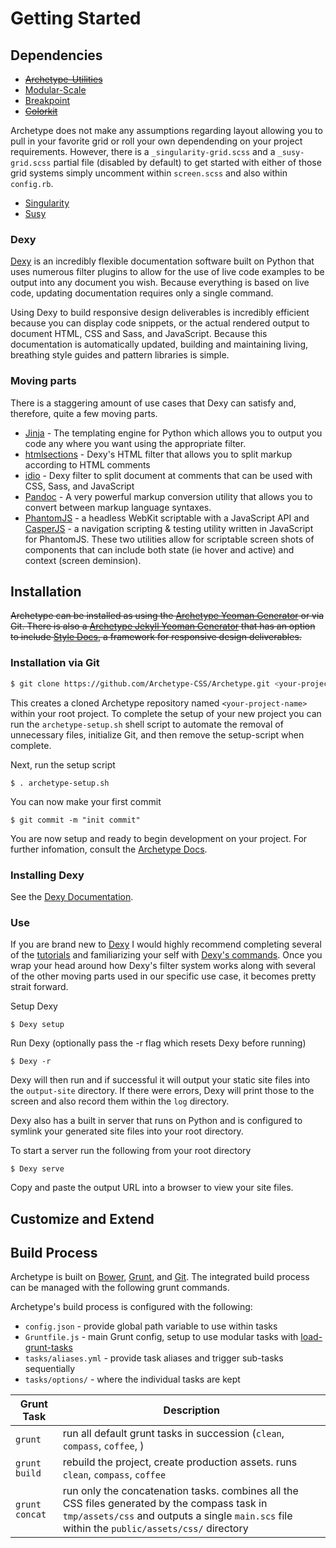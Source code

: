 # Getting Started

## Dependencies
  * ~~[Archetype-Utilities](https://github.com/kwaledesign/Archetype-Utilities)~~
  * [Modular-Scale](https://github.com/Team-Sass/modular-scale)
  * [Breakpoint](https://github.com/Team-Sass/breakpoint)
  * ~~[Colorkit](https://github.com/kwaledesign/Colorkit)~~

Archetype does not make any assumptions regarding layout allowing you to pull in your favorite grid or roll your own dependending on your project requirements.  However, there is a `_singularity-grid.scss` and a `_susy-grid.scss` partial file (disabled by default) to get started with either of those grid systems simply uncomment within `screen.scss` and also within `config.rb`.

  * [Singularity](https://github.com/Team-Sass/Singularity)
  * [Susy](http://susy.oddbird.net)

### Dexy
[Dexy](www.dexy.it) is an incredibly flexible documentation software built on Python that uses numerous filter plugins to allow for the use of live code examples to be output into any document you wish. Because everything is based on live code, updating documentation requires only a single command.  

Using Dexy to build responsive design deliverables is incredibly efficient because you can display code snippets, or the actual rendered output to document HTML, CSS and Sass, and JavaScript. Because this documentation is automatically updated, building and maintaining living, breathing style guides and pattern libraries is simple.

### Moving parts
There is a staggering amount of use cases that Dexy can satisfy and, therefore, quite a few moving parts. 

  * [Jinja](http://jinja.pocoo.org/) - The templating engine for Python which
    allows you to output you code any where you want using the appropriate
    filter.
  * [htmlsections](http://www.dexy.it/filters/Htmlsections.html) - Dexy's HTML
    filter that allows you to split markup according to HTML comments
  * [idio](http://www.dexy.it/filters/Idio.html) - Dexy filter to split
    document at comments that can be used with CSS, Sass, and JavaScript
  * [Pandoc](http://johnmacfarlane.net/pandoc/) - A very powerful markup 
    conversion utility that allows you to convert between markup language
    syntaxes.
  * [PhantomJS](http://phantomjs.org/) - a headless WebKit scriptable with
    a JavaScript API and [CasperJS](http://casperjs.org/) - a navigation
    scripting & testing utility written in JavaScript for PhantomJS. These two
    utilities allow for scriptable screen shots of components that can include
    both state (ie hover and active) and context (screen deminsion).




## Installation
~~Archetype can be installed as using the [Archetype Yeoman Generator](https://github.com/kwaledesign/generator-archetype) or via Git. There is also a [Archetype Jekyll Yeoman Generator](https://github.com/kwaledesign/generator-archetype-jekyll) that has an option to include [Style Docs](https://github.com/kwaledesign/Style-Docs), a framework for responsive design deliverables.~~

### Installation via Git

```bash
$ git clone https://github.com/Archetype-CSS/Archetype.git <your-project-name>

```
This creates a cloned Archetype repository named `<your-project-name>` within your root
project. To complete the setup of your new project you can run the
`archetype-setup.sh` shell script to automate the removal of unnecessary files,
initialize Git, and then remove the setup-script when complete.

Next, run the setup script

```
$ . archetype-setup.sh
```

You can now make your first commit

```
$ git commit -m "init commit"
```

You are now setup and ready to begin development on your project. For further
infomation, consult the [Archetype
Docs](http://kwaledesign.github.io/Archetype/).

### Installing Dexy
See the [Dexy Documentation](http://dexy.it).

### Use
If you are brand new to [Dexy](www.dexy.it) I would highly recommend completing several of the [tutorials](http://www.dexy.it/guide/getting-started.html) and familiarizing your self with [Dexy's commands](http://www.dexy.it/guide/command-line-interface.html). Once you wrap your head around how Dexy's filter system works along with several of the other moving parts used in our specific use case, it becomes pretty strait forward.

Setup Dexy

```
$ Dexy setup
```

Run Dexy (optionally pass the -r flag which resets Dexy before running)

```
$ Dexy -r
```

Dexy will then run and if successful it will output your static site files into the `output-site` directory. If there were errors, Dexy will print those to the screen and also record them within the `log` directory.

Dexy also has a built in server that runs on Python and is configured to symlink your generated site files into your root directory.

To start a server run the following from your root directory

```
$ Dexy serve
```
Copy and paste the output URL into a browser to view your site files.




## Customize and Extend


## Build Process

Archetype is built on [Bower](http://bower.io), [Grunt](http://gruntjs.com), and [Git](https://github.com/Archetype-CSS). The integrated build process can be managed with the following grunt commands. 

Archetype's build process is configured with the following:
  * `config.json` - provide global path variable to use within tasks
  * `Gruntfile.js` - main Grunt config, setup to use modular tasks with [load-grunt-tasks](https://github.com/sindresorhus/load-grunt-tasks)
  * `tasks/aliases.yml` - provide task aliases and trigger sub-tasks sequentially
  * `tasks/options/` - where the individual tasks are kept

| Grunt Task       | Description        |
| ------------- | --------------------- |
| `grunt`      | run all default grunt tasks in succession (`clean`, `compass`, `coffee`, )  |
| `grunt build`      | rebuild the project, create production assets. runs `clean`, `compass`, `coffee` |
| `grunt concat` | run only the concatenation tasks. combines all the CSS files generated by the compass task in `tmp/assets/css` and outputs a single `main.scs` file within the `public/assets/css/` directory  |


